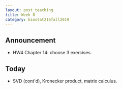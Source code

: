 ```yaml
---
layout: post_teaching
title: Week 8
category: biostat216fall2019
---
```


## Announcement

* HW4 Chapter 14: choose 3 exercises.

## Today

* SVD (cont'd), Kronecker product, matrix calculus. 

